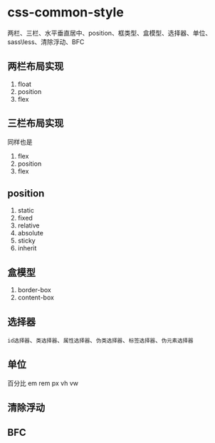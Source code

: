 # css-common-style
两栏、三栏、水平垂直居中、position、框类型、盒模型、选择器、单位、sass\less、清除浮动、BFC
## 两栏布局实现 
1. float 
2. position  
3. flex
## 三栏布局实现
同样也是
1. flex
2. position
3. flex
## position
1. static
2. fixed
3. relative
4. absolute
5. sticky
6. inherit
## 盒模型
1. border-box
2. content-box
## 选择器
`id选择器`、`类选择器`、`属性选择器`、`伪类选择器`、`标签选择器`、`伪元素选择器`
## 单位
百分比
em
rem
px
vh
vw
## 清除浮动
## BFC
